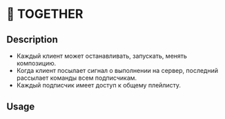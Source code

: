 # 🌱 TOGETHER

## Description

- Каждый клиент может останавливать, запускать, менять
композицию.
- Когда клиент посылает сигнал о выполнении на сервер,
последний рассылает команды всем подписчикам.
- Каждый подписчик имеет доступ к общему плейлисту.

## Usage
